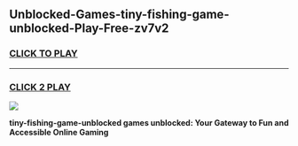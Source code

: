 
## Unblocked-Games-tiny-fishing-game-unblocked-Play-Free-zv7v2
<h3>
<a href="https://premium76.site?title=tiny-fishing-game-unblocked&ref=23A">CLICK TO PLAY</a></h3>
<hr>

<h3>
<a href="https://premium76.site?title=tiny-fishing-game-unblocked&ref=23A">CLICK 2 PLAY</a>
  
</h3>

<a href="https://premium76.site?title=tiny-fishing-game-unblocked&ref=23A"><img src="https://clearcache.store/games.png"></a>


**tiny-fishing-game-unblocked games unblocked: Your Gateway to Fun and Accessible Online Gaming**

